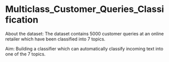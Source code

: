 # Multiclass_Customer_Queries_Classification

About the dataset: 
The dataset contains 5000 customer queries at an online retailer which have been classified into 7 topics.

Aim:
Building a classifier which can automatically classify incoming text into one of the 7 topics.
